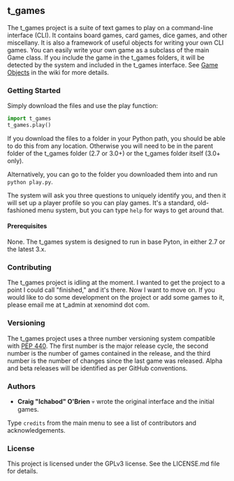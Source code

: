 ## t_games

The t_games project is a suite of text games to play on a command-line interface (CLI). It contains board games, card games, dice games, and other miscellany. It is also a framework of useful objects for writing your own CLI games. You can easily write your own game as a subclass of the main Game class. If you include the game in the t_games folders, it will be detected by the system and included in the t_games interface. See [Game Objects](https://github.com/ichabod801/t_games/wiki/Game-Objects) in the wiki for more details.

### Getting Started

Simply download the files and use the play function:

```python
import t_games
t_games.play()
```

If you download the files to a folder in your Python path, you should be able to do this from any location. Otherwise you will need to be in the parent folder of the t_games folder (2.7 or 3.0+) or the t_games folder itself (3.0+ only).

Alternatively, you can go to the folder you downloaded them into and run `python play.py`.

The system will ask you three questions to uniquely identify you, and then it will set up a player profile so you can play games. It's a standard, old-fashioned menu system, but you can type `help` for ways to get around that.

#### Prerequisites

None. The t_games system is designed to run in base Pyton, in either 2.7 or the latest 3.x.

### Contributing

The t_games project is idling at the moment. I wanted to get the project to a point I could call "finished," and it's there. Now I want to move on. If you would like to do some development on the project or add some games to it, please email me at t_admin at xenomind dot com.

### Versioning

The t_games project uses a three number versioning system compatible with [PEP 440](https://www.python.org/dev/peps/pep-0440/). The first number is the major release cycle, the second number is the number of games contained in the release, and the third number is the number of changes since the last game was released. Alpha and beta releases will be identified as per GitHub conventions.

### Authors

* **Craig "Ichabod" O'Brien** :skull: wrote the original interface and the initial games.

Type `credits` from the main menu to see a list of contributors and acknowledgements.

### License

This project is licensed under the GPLv3 license. See the LICENSE.md file for details.